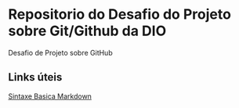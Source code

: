 # Repositorio do Desafio do Projeto sobre Git/Github da DIO
Desafio de Projeto sobre GitHub
## Links úteis
[Sintaxe Basica Markdown](www.markdownguide.org/basic-syntax/)
